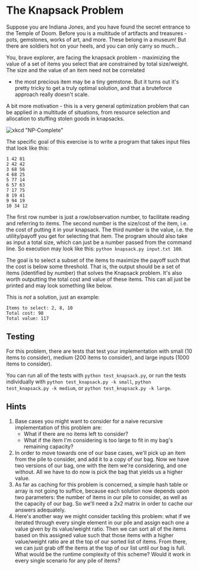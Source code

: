 # The Knapsack Problem

Suppose you are Indiana Jones, and you have found the secret entrance to the Temple of Doom. 
Before you is a multitude of artifacts and treasures - pots, gemstones, works of art, and more. 
These belong in a museum! But there are soldiers hot on your heels, and you can only carry so much...

You, brave explorer, are facing the knapsack problem - maximizing the value of a set of items you select that 
are constrained by total size/weight. The size and the value of an item need not be correlated 
- the most precious item may be a tiny gemstone. But it turns out it's pretty tricky to get a truly 
optimal solution, and that a bruteforce approach really doesn't scale.

A bit more motivation - this is a very general optimization problem that can be applied in a multitude of 
situations, from resource selection and allocation to stuffing stolen goods in knapsacks.

![xkcd "NP-Complete"](https://imgs.xkcd.com/comics/np_complete.png "General solutions get you a 50% tip.")

The specific goal of this exercise is to write a program that takes input files that look like this:

```
1 42 81
2 42 42
3 68 56
4 68 25
5 77 14
6 57 63
7 17 75
8 19 41
9 94 19
10 34 12
```

The first row number is just a row/observation number, to facilitate reading and referring to items. 
The second number is the size/cost of the item, i.e. the cost of putting it in your knapsack. 
The third number is the value, i.e. the utility/payoff you get for selecting that item. 
The program should also take as input a total size, which can just be a number passed from the command line. 
So execution may look like this: `python knapsack.py input.txt 100`.

The goal is to select a subset of the items to maximize the payoff such that the cost is below some threshold. 
That is, the output should be a set of items (identified by number) that solves the Knapsack problem. 
It's also worth outputting the total cost and value of these items. This can all just be printed and 
may look something like below.

This is *not* a solution, just an example:

```
Items to select: 2, 8, 10
Total cost: 98
Total value: 117
```

## Testing
For this problem, there are tests that test your implementation with small (10 items to consider), medium (200 items to consider), and large inputs (1000 items to consider).

You can run all of the tests with `python test_knapsack.py`, or run the tests individually with `python test_knapsack.py -k small`, `python test_knapsack.py -k medium`, or `python test_knapsack.py -k large`.

## Hints
1. Base cases you might want to consider for a naive recursive implementation of this problem are:
   * What if there are no items left to consider?
   * What if the item I'm considering is too large to fit in my bag's remaining capacity?
2. In order to move towards one of our base cases, we'll pick up an item from the pile to consider, and add it to a copy of our bag. Now we have two versions of our bag, one with the item we're considering, and one without. All we have to do now is pick the bag that yields us a higher value. 
3. As far as caching for this problem is concerned, a simple hash table or array is not going to suffice, because each solution now depends upon two parameters: the number of items in our pile to consider, as well as the capacity of our bag. So we'll need a 2x2 matrix in order to cache our answers adequately. 
4. Here's another way we might consider tackling this problem: what if we iterated through every single element in our pile and assign each one a value given by its value/weight ratio. Then we can sort all of the items based on this assigned value such that those items with a higher value/weight ratio are at the top of our sorted list of items. From there, we can just grab off the items at the top of our list until our bag is full. What would be the runtime complexity of this scheme? Would it work in every single scenario for any pile of items?
